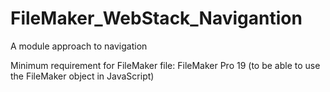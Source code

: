 # FileMaker_WebStack_Navigantion
A module approach to navigation

Minimum requirement for FileMaker file: FileMaker Pro 19 (to be able to use the FileMaker object in JavaScript)